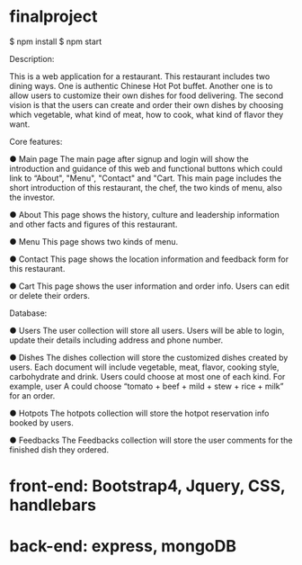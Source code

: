 # finalproject

$ npm install
$ npm start



Description:

This is a web application for a restaurant. This restaurant includes two dining ways. One is authentic Chinese Hot Pot buffet. Another one is to allow users to customize their own dishes for food delivering. The second vision is that the users can create and order their own dishes by choosing which vegetable, what kind of meat, how to cook, what kind of flavor they want.

Core features:

● Main page
The main page after signup and login will show the introduction and guidance of this web and functional buttons which could link to “About", "Menu", "Contact" and "Cart. This main page includes the short introduction of this restaurant, the chef, the two kinds of menu, also the investor.

● About
This page shows the history, culture and leadership information and other facts and figures of this restaurant.

● Menu
This page shows two kinds of menu.

● Contact
This page shows the location information and feedback form for this restaurant.

● Cart
This page shows the user information and order info. Users can edit or delete their orders.



Database:

● Users
The user collection will store all users. Users will be able to login, update their details including
address and phone number.

● Dishes
The dishes collection will store the customized dishes created by users. Each document will include vegetable, meat, flavor, cooking style, carbohydrate and drink. Users could choose at most one of each kind. For example, user A could choose “tomato + beef + mild + stew + rice + milk” for an order.

● Hotpots
The hotpots collection will store the hotpot reservation info booked by users.

● Feedbacks
The Feedbacks collection will store the user comments for the finished dish they ordered.



# front-end: Bootstrap4, Jquery, CSS, handlebars
# back-end: express, mongoDB





